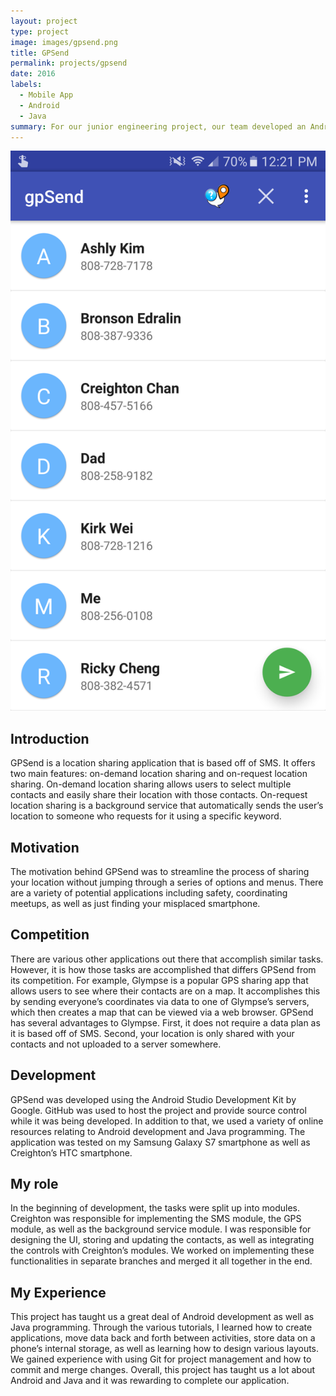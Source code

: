```yaml
---
layout: project
type: project
image: images/gpsend.png
title: GPSend
permalink: projects/gpsend
date: 2016
labels:
  - Mobile App
  - Android
  - Java
summary: For our junior engineering project, our team developed an Android app that makes it easy to share your GPS location in as few as 3 clicks. It can also be set to respond to requests by automatically sending your location when given a specific keyword.
---
```


<img class="ui image" src="../images/gpsend-homescreen.png">

## Introduction
GPSend is a location sharing application that is based off of SMS. It offers two main features: on-demand location sharing and on-request location sharing. On-demand location sharing allows users to select multiple contacts and easily share their location with those contacts. On-request location sharing is a background service that automatically sends the user’s location to someone who requests for it using a specific keyword.

## Motivation
The motivation behind GPSend was to streamline the process of sharing your location without jumping through a series of options and menus. There are a variety of potential applications including safety, coordinating meetups, as well as just finding your misplaced smartphone.

## Competition
There are various other applications out there that accomplish similar tasks. However, it is how those tasks are accomplished that differs GPSend from its competition. For example, Glympse is a popular GPS sharing app that allows users to see where their contacts are on a map. It accomplishes this by sending everyone’s coordinates via data to one of Glympse’s servers, which then creates a map that can be viewed via a web browser. GPSend has several advantages to Glympse. First, it does not require a data plan as it is based off of SMS. Second, your location is only shared with your contacts and not uploaded to a server somewhere.

## Development
GPSend was developed using the Android Studio Development Kit by Google. GitHub was used to host the project and provide source control while it was being developed. In addition to that, we used a variety of online resources relating to Android development and Java programming. The application was tested on my Samsung Galaxy S7 smartphone as well as Creighton’s HTC smartphone.

## My role
In the beginning of development, the tasks were split up into modules. Creighton was responsible for implementing the SMS module, the GPS module, as well as the background service module. I was responsible for designing the UI, storing and updating the contacts, as well as integrating the controls with Creighton’s modules. We worked on implementing these functionalities in separate branches and merged it all together in the end.

## My Experience
This project has taught us a great deal of Android development as well as Java programming. Through the various tutorials, I learned how to create applications, move data back and forth between activities, store data on a phone’s internal storage, as well as learning how to design various layouts. We gained experience with using Git for project management and how to commit and merge changes. Overall, this project has taught us a lot about Android and Java and it was rewarding to complete our application.